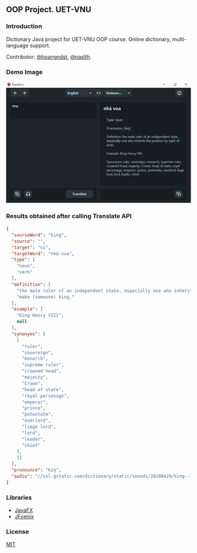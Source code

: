 ## OOP Project. UET-VNU

### Introduction

Dictionary Java project for UET-VNU OOP course. Online dictionary, multi-language support.

Contributor: [@hoangndst](https://github.com/hoangndst), [@naslth](https://github.com/naslth).

### Demo Image
![GUI Demo](demo/dashboard.png)


### Results obtained after calling Translate API

```json
{
  "sourseWord": "king",
  "source": "",
  "target": "vi",
  "targetWord": "nhà vua",
  "type": [
    "noun",
    "verb"
  ],
  "definition": [
    "the male ruler of an independent state, especially one who inherits the position by right of birth.",
    "make (someone) king."
  ],
  "example": [
    "King Henry VIII",
    null
  ],
  "synonyms": [
    [
      "ruler",
      "sovereign",
      "monarch",
      "supreme ruler",
      "crowned head",
      "majesty",
      "Crown",
      "head of state",
      "royal personage",
      "emperor",
      "prince",
      "potentate",
      "overlord",
      "liege lord",
      "lord",
      "leader",
      "chief"
    ],
    []
  ],
  "pronounce": "kɪŋ",
  "audio": "//ssl.gstatic.com/dictionary/static/sounds/20200429/king--1_gb_1.mp3"
}
```

### Libraries
- [JavaFX](https://openjfx.io/)
- [JFoenix](http://www.jfoenix.com/)

### License
[MIT](https://choosealicense.com/licenses/mit/)